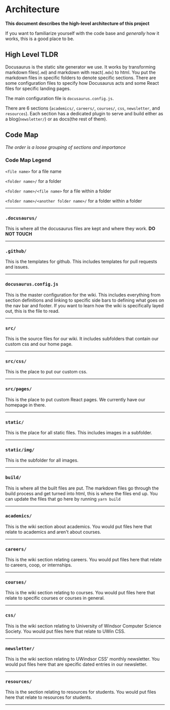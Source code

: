 # Architecture
**This document describes the high-level architecture of this project**

If you want to familiarize yourself with the code base and *generally* how it works, this is a good place to be.

## High Level TLDR

Docusaurus is the static site generator we use. It works by transforming markdown files(`.md`) and markdown with react(`.mdx`) to html. You put the markdown files in specific folders to denote specific sections. There are some configuration files to specify how Docusaurus acts and some React files for specific landing pages.

The main configuration file is `docusaurus.config.js`.

There are 6 sections (`academics/`, `careers/`, `courses/`, `css`, `newsletter`, and `resources`). Each section has a dedicated plugin to serve and build either as a blog(`newsletter/`) or as docs(the rest of them). 

## Code Map

*The order is a loose grouping of sections and importance*

### Code Map Legend

`<file name>` for a file name

`<folder name>/` for a folder

`<folder name>/<file name>` for a file within a folder

`<folder name>/<another folder name>/` for a folder within a folder

---

### `.docusaurus/`

This is where all the docusaurus files are kept and where they work. **DO NOT TOUCH**

---

### `.github/`

This is the templates for github. This includes templates for pull requests and issues.

---

### `docusaurus.config.js`

This is the master configuration for the wiki. This includes everything from section definitions and linking to specific side bars to defining what goes on the nav bar and footer. If you want to learn how the wiki is specifically layed out, this is the file to read. 

---

### `src/`

This is the source files for our wiki. It includes subfolders that contain our custom css and our home page.

---

### `src/css/`

This is the place to put our custom css.

---

### `src/pages/`

This is the place to put custom React pages. We currently have our homepage in there.

---

###  `static/`

This is the place for all static files. This includes images in a subfolder.

---

### `static/img/`

This is the subfolder for all images.

---

### `build/`

This is where all the built files are put. The markdown files go through the build process and get turned into html, this is where the files end up. You can update the files that go here by running `yarn build`

---

### `academics/`

This is the wiki section about academics. You would put files here that relate to academics and aren't about courses.

---

### `careers/`

This is the wiki section relating careers. You would put files here that relate to careers, coop, or internships. 

---

### `courses/`

This is the wiki section relating to courses. You would put files here that relate to specific courses or courses in general.

---

### `css/`

This is the wiki section relating to University of Windsor Computer Science Society. You would put files here that relate to UWin CSS.

---

### `newsletter/`

This is the wiki section relating to UWindsor CSS' monthly newsletter. You would put files here that are specific dated entries in our newsletter.

---

### `resources/`

This is the section relating to resources for students. You would put files here that relate to resources for students.

---
